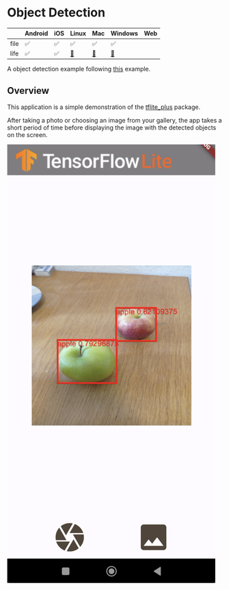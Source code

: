 # Object Detection

|      | Android | iOS | Linux | Mac | Windows | Web |
|------|---------|-----|-------|-----|---------|-----|
| file | ✅       | ✅   | ✅   | ✅   |   ✅     |     |
| life | ✅       | ✅   |   [🚧](https://github.com/flutter/flutter/issues/41710)    | [🚧](https://github.com/flutter/flutter/issues/41708)   |   [🚧](https://github.com/flutter/flutter/issues/41709)     |     |

A object detection example following [this](https://www.tensorflow.org/lite/examples/object_detection/overview) example.

## Overview

This application is a simple demonstration of the [tflite_plus](https://pub.dev/packages/tflite_plus) package.

After taking a photo or choosing an image from your gallery, the app takes a short period of time before displaying the image with the detected objects on the screen.

![Example usage](screenshot.png)